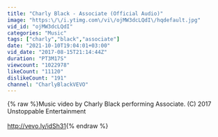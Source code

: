 ```yaml
---
title: "Charly Black - Associate (Official Audio)"
image: "https:\/\/i.ytimg.com\/vi\/ojMW3dcLQdI\/hqdefault.jpg"
vid_id: "ojMW3dcLQdI"
categories: "Music"
tags: ["charly","black","associate"]
date: "2021-10-10T19:04:01+03:00"
vid_date: "2017-08-15T21:14:44Z"
duration: "PT3M17S"
viewcount: "1022978"
likeCount: "11120"
dislikeCount: "191"
channel: "CharlyBlackVEVO"
---
```

{% raw %}Music video by Charly Black performing Associate. (C) 2017 Unstoppable Entertainment<br /><br /><a rel="nofollow" target="blank" href="http://vevo.ly/idSh31">http://vevo.ly/idSh31</a>{% endraw %}
